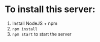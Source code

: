 # To install this server:
1. Install NodeJS + npm
2. `npm install`
3. `npm start` to start the server